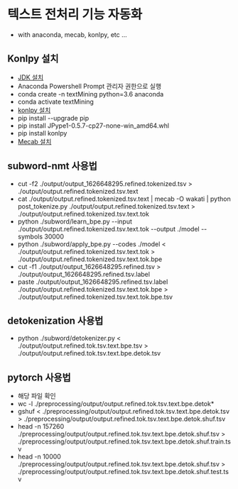 # 텍스트 전처리 기능 자동화

- with anaconda, mecab, konlpy, etc ...

## Konlpy 설치

- [JDK 설치](https://www.oracle.com/kr/java/technologies/javase/javase-jdk8-downloads.html)
- Anaconda Powershell Prompt 관리자 권한으로 실행
- conda create -n textMining python=3.6 anaconda
- conda activate textMining
- [konlpy 설치](https://konlpy-ko.readthedocs.io/ko)
- pip install --upgrade pip
- pip install JPype1-0.5.7-cp27-none-win_amd64.whl
- pip install konlpy
- [Mecab 설치](https://cleancode-ws.tistory.com/97)

## subword-nmt 사용법

- cut -f2 ./output/output_1626648295.refined.tokenized.tsv > ./output/output.refined.tokenized.tsv.text
- cat ./output/output.refined.tokenized.tsv.text | mecab -O wakati | python post_tokenize.py ./output/output.refined.tokenized.tsv.text > ./output/output.refined.tokenized.tsv.text.tok
- python ./subword/learn_bpe.py --input ./output/output.refined.tokenized.tsv.text.tok --output ./model --symbols 30000
- python ./subword/apply_bpe.py --codes ./model < ./output/output.refined.tokenized.tsv.text.tok > ./output/output.refined.tokenized.tsv.text.tok.bpe
- cut -f1 ./output/output_1626648295.refined.tsv > ./output/output_1626648295.refined.tsv.label
- paste ./output/output_1626648295.refined.tsv.label ./output/output.refined.tokenized.tsv.text.tok.bpe > ./output/output.refined.tokenized.tsv.text.tok.bpe.tsv

## detokenization 사용법

- python ./subword/detokenizer.py < ./output/output.refined.tok.tsv.text.bpe.tsv > ./output/output.refined.tok.tsv.text.bpe.detok.tsv

## pytorch 사용법

- 해당 파일 확인
- wc -l ./preprocessing/output/output.refined.tok.tsv.text.bpe.detok\*
- gshuf < ./preprocessing/output/output.refined.tok.tsv.text.bpe.detok.tsv > ./preprocessing/output/output.refined.tok.tsv.text.bpe.detok.shuf.tsv
- head -n 157260 ./preprocessing/output/output.refined.tok.tsv.text.bpe.detok.shuf.tsv > ./preprocessing/output/output.refined.tok.tsv.text.bpe.detok.shuf.train.tsv
- head -n 10000 ./preprocessing/output/output.refined.tok.tsv.text.bpe.detok.shuf.tsv > ./preprocessing/output/output.refined.tok.tsv.text.bpe.detok.shuf.test.tsv
